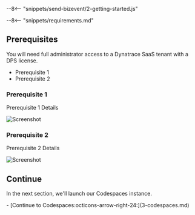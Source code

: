 --8<-- "snippets/send-bizevent/2-getting-started.js"

<!--TODO: Update requirements -->
--8<-- "snippets/requirements.md"

## Prerequisites

You will need full administrator access to a Dynatrace SaaS tenant with a DPS license.

<!--TODO: Update prerequisite bulleted list -->
* Prerequisite 1
* Prerequisite 2

<!--TODO: Update prerequisite details -->
### Prerequisite 1

Prerequisite 1 Details

![Screenshot](./img/screenshot.png)

### Prerequisite 2

Prerequisite 2 Details

![Screenshot](./img/screenshot.png)

## Continue

In the next section, we'll launch our Codespaces instance.

<div class="grid cards" markdown>
- [Continue to Codespaces:octicons-arrow-right-24:](3-codespaces.md)
</div>
